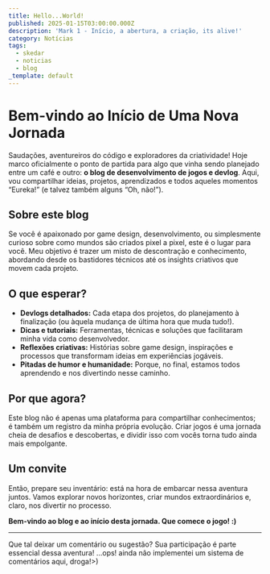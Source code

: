 ```yaml
---
title: Hello...World!
published: 2025-01-15T03:00:00.000Z
description: 'Mark 1 - Início, a abertura, a criação, its alive!'
category: Notícias
tags:
  - skedar
  - noticias
  - blog
_template: default
---
```


# Bem-vindo ao Início de Uma Nova Jornada

Saudações, aventureiros do código e exploradores da criatividade!
Hoje marco oficialmente o ponto de partida para algo que vinha sendo planejado entre um café e outro: **o blog de desenvolvimento de jogos e devlog**. Aqui, vou compartilhar ideias, projetos, aprendizados e todos aqueles momentos “Eureka!” (e talvez também alguns “Oh, não!”).

## Sobre este blog

Se você é apaixonado por game design, desenvolvimento, ou simplesmente curioso sobre como mundos são criados pixel a pixel, este é o lugar para você. Meu objetivo é trazer um misto de descontração e conhecimento, abordando desde os bastidores técnicos até os insights criativos que movem cada projeto.

## O que esperar?

* **Devlogs detalhados:** Cada etapa dos projetos, do planejamento à finalização (ou àquela mudança de última hora que muda tudo!).
* **Dicas e tutoriais:** Ferramentas, técnicas e soluções que facilitaram minha vida como desenvolvedor.
* **Reflexões criativas:** Histórias sobre game design, inspirações e processos que transformam ideias em experiências jogáveis.
* **Pitadas de humor e humanidade:** Porque, no final, estamos todos aprendendo e nos divertindo nesse caminho.

## Por que agora?

Este blog não é apenas uma plataforma para compartilhar conhecimentos; é também um registro da minha própria evolução. Criar jogos é uma jornada cheia de desafios e descobertas, e dividir isso com vocês torna tudo ainda mais empolgante.

## Um convite

Então, prepare seu inventário: está na hora de embarcar nessa aventura juntos. Vamos explorar novos horizontes, criar mundos extraordinários e, claro, nos divertir no processo.

**Bem-vindo ao blog e ao início desta jornada. Que comece o jogo! :)**

***

Que tal deixar um comentário ou sugestão? Sua participação é parte essencial dessa aventura!
...ops! ainda não implementei um sistema de comentários aqui, droga!>)
